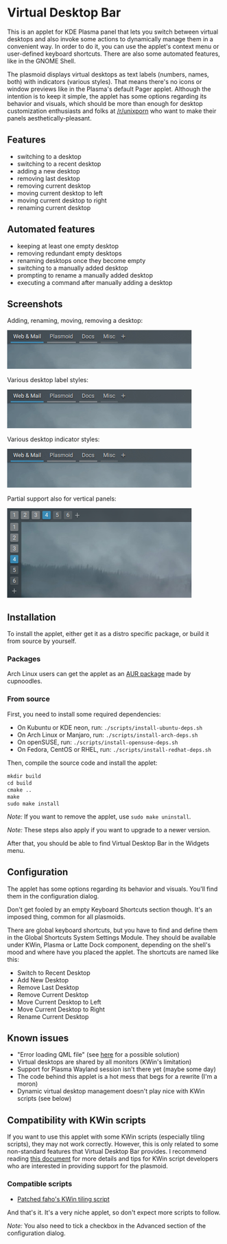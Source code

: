 # Virtual Desktop Bar

This is an applet for KDE Plasma panel that lets you switch between virtual desktops and also invoke some actions to dynamically manage them in a convenient way. In order to do it, you can use the applet's context menu or user-defined keyboard shortcuts. There are also some automated features, like in the GNOME Shell.

The plasmoid displays virtual desktops as text labels (numbers, names, both) with indicators (various styles). That means there's no icons or window previews like in the Plasma's default Pager applet. Although the intention is to keep it simple, the applet has some options regarding its behavior and visuals, which should be more than enough for desktop customization enthusiasts and folks at [/r/unixporn](https://reddit.com/r/unixporn) who want to make their panels aesthetically-pleasant.

## Features

* switching to a desktop
* switching to a recent desktop
* adding a new desktop
* removing last desktop
* removing current desktop
* moving current desktop to left
* moving current desktop to right
* renaming current desktop

## Automated features

* keeping at least one empty desktop
* removing redundant empty desktops 
* renaming desktops once they become empty
* switching to a manually added desktop
* prompting to rename a manually added desktop
* executing a command after manually adding a desktop

## Screenshots

Adding, renaming, moving, removing a desktop:

![](screenshots/1.gif)

Various desktop label styles:

![](screenshots/2.gif)

Various desktop indicator styles:

![](screenshots/3.gif)

Partial support also for vertical panels:

![](screenshots/4.png)

## Installation

To install the applet, either get it as a distro specific package, or build it from source by yourself.

### Packages

Arch Linux users can get the applet as an [AUR package](https://aur.archlinux.org/packages/plasma5-applets-virtual-desktop-bar-git) made by cupnoodles.

### From source

First, you need to install some required dependencies:

* On Kubuntu or KDE neon, run: `./scripts/install-ubuntu-deps.sh`
* On Arch Linux or Manjaro, run: `./scripts/install-arch-deps.sh`
* On openSUSE, run: `./scripts/install-opensuse-deps.sh`
* On Fedora, CentOS or RHEL, run: `./scripts/install-redhat-deps.sh`

Then, compile the source code and install the applet:

```
mkdir build
cd build
cmake ..
make
sudo make install
```

_Note:_ If you want to remove the applet, use `sudo make uninstall`.

_Note:_ These steps also apply if you want to upgrade to a newer version.

After that, you should be able to find Virtual Desktop Bar in the Widgets menu.

## Configuration

The applet has some options regarding its behavior and visuals. You'll find them in the configuration dialog.

Don't get fooled by an empty Keyboard Shortcuts section though. It's an imposed thing, common for all plasmoids.

There are global keyboard shortcuts, but you have to find and define them in the Global Shortcuts System Settings Module. They should be available under KWin, Plasma or Latte Dock component, depending on the shell's mood and where have you placed the applet. The shortcuts are named like this:
* Switch to Recent Desktop
* Add New Desktop
* Remove Last Desktop
* Remove Current Desktop
* Move Current Desktop to Left
* Move Current Desktop to Right
* Rename Current Desktop

## Known issues

* "Error loading QML file" (see [here](https://github.com/wsdfhjxc/virtual-desktop-bar/issues/25#issuecomment-605633423) for a possible solution)
* Virtual desktops are shared by all monitors (KWin's limitation)
* Support for Plasma Wayland session isn't there yet (maybe some day)
* The code behind this applet is a hot mess that begs for a rewrite (I'm a moron)
* Dynamic virtual desktop management doesn't play nice with KWin scripts (see below)

## Compatibility with KWin scripts

If you want to use this applet with some KWin scripts (especially tiling scripts), they may not work correctly. However, this is only related to some non-standard features that Virtual Desktop Bar provides. I recommend reading [this document](KWIN.md) for more details and tips for KWin script developers who are interested in providing support for the plasmoid.

### Compatible scripts

* [Patched faho's KWin tiling script](https://github.com/wsdfhjxc/kwin-tiling/tree/virtual-desktop-bar)

And that's it. It's a very niche applet, so don't expect more scripts to follow.

_Note:_ You also need to tick a checkbox in the Advanced section of the configuration dialog.

